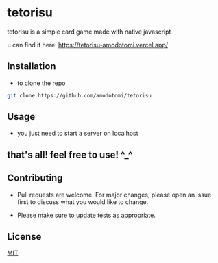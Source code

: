 # tetorisu

tetorisu is a simple card game made with native javascript

u can find it here: https://tetorisu-amodotomi.vercel.app/

## Installation

- to clone the repo

```bash
git clone https://github.com/amodotomi/tetorisu
```

## Usage
- you just need to start a server on localhost

## that's all! feel free to use! ^_^
## Contributing

- Pull requests are welcome. For major changes, please open an issue first
to discuss what you would like to change.

- Please make sure to update tests as appropriate.

## License

[MIT](https://choosealicense.com/licenses/mit/)
